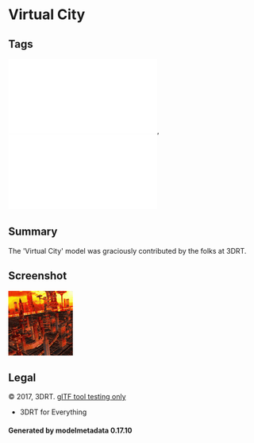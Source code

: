 # Virtual City

## Tags

![core](../../Models-core.md), ![testing](../../Models-testing.md)

## Summary

The 'Virtual City' model was graciously contributed by the folks at 3DRT.

## Screenshot

![screenshot](screenshot/screenshot.gif)

## Legal

&copy; 2017, 3DRT. [glTF tool testing only](https://3drt.com/store/terms-of-use-license.html)

 - 3DRT for Everything

#### Generated by modelmetadata 0.17.10